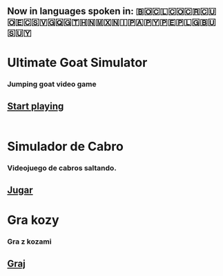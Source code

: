 ## Now in languages spoken in: 🇧🇴🇨🇱🇨🇴🇨🇷🇨🇺🇴🇪🇨🇸🇻🇬🇶🇬🇹🇭🇳🇲🇽🇳🇮🇵🇦🇵🇾🇵🇪🇵🇱🇬🇧🇺🇸🇺🇾
# Ultimate Goat Simulator
### Jumping goat video game
<a href="https://lb123658.github.io/goat/about" target="_blank">Start playing</a><br><br>
---
# Simulador de Cabro
### Videojuego de cabros saltando.
<a href="https://lb123658.github.io/goat/about" target="_blank">Jugar</a><br>
---
# Gra kozy
### Gra z kozami
<a href="https://lb123658.github.io/goat/about" target="_blank">Graj</a><br>
---
